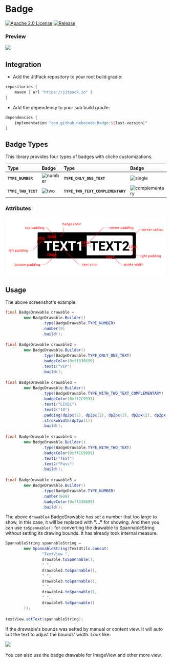 # Badge
[![Apache 2.0 License](https://img.shields.io/badge/license-Apache%202.0-blue.svg?style=flat)](http://www.apache.org/licenses/LICENSE-2.0.html) [![Release](https://jitpack.io/v/nekocode/Badge.svg)](https://jitpack.io/#nekocode/Badge)

### Preview

![](art/preview.png)

## Integration
- Add the JitPack repository to your root build.gradle:
```gradle
repositories {
    maven { url "https://jitpack.io" }
}
```

- Add the dependency to your sub build.gradle:
```gradle
dependencies {
    implementation "com.github.nekocode:Badge:${last-version}"
}
```

## Badge Types

This library provides four types of badges with cliche customizations.

| Type | Badge | Type | Badge |
| :----- | :------ | :----- | :------ |
| **`TYPE_NUMBER`** | ![number](art/number.png) | **`TYPE_ONLY_ONE_TEXT`** | ![single](art/single_text.png) |
| **`TYPE_TWO_TEXT`** | ![two](art/two_text.png) | **`TYPE_TWO_TEXT_COMPLEMENTARY`** | ![complementary](art/two_text_complementary.png) |

### Attributes

![](art/attributes.png)

## Usage

The above screenshot's example:

```java
final BadgeDrawable drawable =
        new BadgeDrawable.Builder()
                .type(BadgeDrawable.TYPE_NUMBER)
                .number(9)
                .build();

final BadgeDrawable drawable2 =
        new BadgeDrawable.Builder()
                .type(BadgeDrawable.TYPE_ONLY_ONE_TEXT)
                .badgeColor(0xff336699)
                .text1("VIP")
                .build();

final BadgeDrawable drawable3 =
        new BadgeDrawable.Builder()
                .type(BadgeDrawable.TYPE_WITH_TWO_TEXT_COMPLEMENTARY)
                .badgeColor(0xffCC9933)
                .text1("LEVEL")
                .text2("10")
                .padding(dp2px(2), dp2px(2), dp2px(2), dp2px(2), dp2px(2))
                .strokeWidth(dp2px(1))
                .build();

final BadgeDrawable drawable4 =
        new BadgeDrawable.Builder()
                .type(BadgeDrawable.TYPE_WITH_TWO_TEXT)
                .badgeColor(0xffCC9999)
                .text1("TEST")
                .text2("Pass")
                .build();

final BadgeDrawable drawable5 =
        new BadgeDrawable.Builder()
                .type(BadgeDrawable.TYPE_NUMBER)
                .number(999)
                .badgeColor(0xff336699)
                .build();
```

The above `drawable4` BadgeDrawable has set a number that too large to show, in this case, it will be replaced with **"..."** for showing. And then you can use `toSpannable()` for converting the drawable to SpannableString without setting its drawing bounds. It has already took internal measure.

```java
SpannableString spannableString =
        new SpannableString(TextUtils.concat(
                "TextView ",
                drawable.toSpannable(),
                " ",
                drawable2.toSpannable(),
                " ",
                drawable3.toSpannable(),
                " ",
                drawable4.toSpannable(),
                " ",
                drawable5.toSpannable()
        ));

textView.setText(spannableString);
```

If the drawable's bounds was setted by manual or content view. It will auto cut the text to adjust the bounds' width. Look like:

![](art/1.png)

You can also use the badge drawable for ImageView and other more view.

